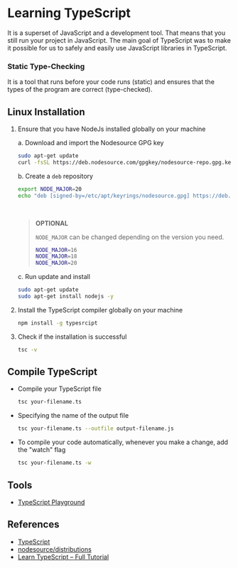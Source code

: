 # Learning TypeScript

It is a superset of JavaScript and a development tool. That means that you still run your project in JavaScript. The main goal of TypeScript was to make it possible for us to safely and easily use JavaScript libraries in TypeScript.

### Static Type-Checking
It is a tool that runs before your code runs (static) and ensures that the types of the program are correct (type-checked).

## Linux Installation
1. Ensure that you have NodeJs installed globally on your machine
    
    a. Download and import the Nodesource GPG key
    
      ```bash
      sudo apt-get update
      curl -fsSL https://deb.nodesource.com/gpgkey/nodesource-repo.gpg.key | sudo gpg --dearmor -o /etc/apt/keyrings/nodesource.gpg
      ```

    b. Create a `deb` repository

      ```bash
      export NODE_MAJOR=20
      echo "deb [signed-by=/etc/apt/keyrings/nodesource.gpg] https://deb.nodesource.com/node_$NODE_MAJOR.x nodistro main" | sudo tee /etc/apt/sources.list.d/nodesource.list
      ```

      <br/>

      > **OPTIONAL**
      >
      > `NODE_MAJOR` can be changed depending on the version you need.
      >
      > ```bash
      > NODE_MAJOR=16
      > NODE_MAJOR=18
      > NODE_MAJOR=20
      > ```

    c. Run update and install

      ```bash
      sudo apt-get update
      sudo apt-get install nodejs -y
      ```

2. Install the TypeScript compiler globally on your machine
   
    ```bash
    npm install -g typesrcipt
    ```

3. Check if the installation is successful
    
    ```bash
    tsc -v
    ```

## Compile TypeScript
* Compile your TypeScript file
    ```bash
    tsc your-filename.ts
    ```

* Specifying the name of the output file
    ```bash
    tsc your-filename.ts --outfile output-filename.js
    ```

* To compile your code automatically, whenever you make a change, add the "watch" flag
    ```bash
    tsc your-filename.ts -w
    ```

## Tools
* [TypeScript Playground](https://www.typescriptlang.org/play/)

## References
* [TypeScript](https://www.typescriptlang.org/)
* [nodesource/distributions](https://github.com/nodesource/distributions)
* [Learn TypeScript – Full Tutorial](https://www.youtube.com/watch?v=30LWjhZzg50)